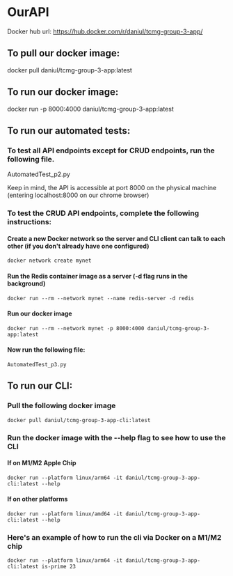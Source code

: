# OurAPI


Docker hub url: https://hub.docker.com/r/daniul/tcmg-group-3-app/


## To pull our docker image:
docker pull daniul/tcmg-group-3-app:latest


## To run our docker image:

docker run -p 8000:4000 daniul/tcmg-group-3-app:latest


## To run our automated tests:


### To test all API endpoints except for CRUD endpoints, run the following file.
AutomatedTest_p2.py

Keep in mind, the API is accessible at port 8000 on the physical machine (entering localhost:8000 on our chrome browser)

### To test the CRUD API endpoints, complete the following instructions:

#### Create a new Docker network so the server and CLI client can talk to each other (if you don't already have one configured)

```
docker network create mynet
```

#### Run the Redis container image as a server (-d flag runs in the background)

```
docker run --rm --network mynet --name redis-server -d redis
```

#### Run our docker image

```
docker run --rm --network mynet -p 8000:4000 daniul/tcmg-group-3-app:latest
```

#### Now run the following file:

```
AutomatedTest_p3.py
```
## To run our CLI:

### Pull the following docker image

```
docker pull daniul/tcmg-group-3-app-cli:latest
```
### Run the docker image with the --help flag to see how to use the CLI

#### If on M1/M2 Apple Chip
```
docker run --platform linux/arm64 -it daniul/tcmg-group-3-app-cli:latest --help
```
#### If on other platforms
```
docker run --platform linux/amd64 -it daniul/tcmg-group-3-app-cli:latest --help
````

### Here's an example of how to run the cli via Docker on a M1/M2 chip

```
docker run --platform linux/arm64 -it daniul/tcmg-group-3-app-cli:latest is-prime 23

```
